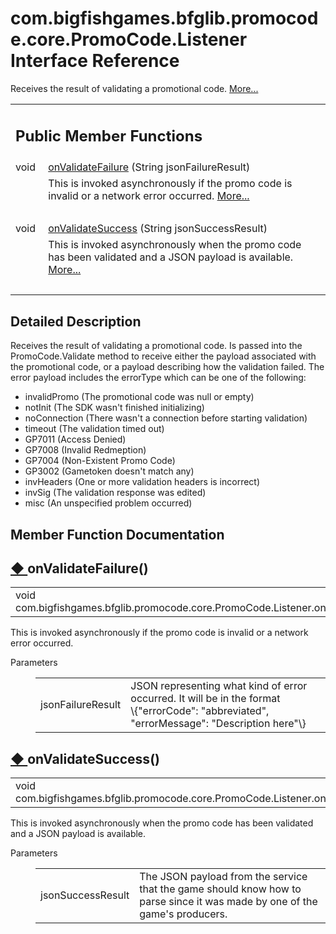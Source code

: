 # com.bigfishgames.bfglib.promocode.core.PromoCode.Listener Interface Reference

<div class="contents">Receives the result of validating a promotional code.    <a href="interfacecom_1_1bigfishgames_1_1bfglib_1_1promocode_1_1core_1_1_promo_code_1_1_listener.html#details">More...</a><table class="memberdecls"><tr class="heading"><td colspan="2"><h2 class="groupheader"><a id="pub-methods" name="pub-methods"></a> Public Member Functions</h2></td></tr><tr class="memitem:a04ce24889fc345aef813d5a6f84a30dc"><td class="memItemLeft" align="right" valign="top">void&#160;</td><td class="memItemRight" valign="bottom"><a class="el" href="interfacecom_1_1bigfishgames_1_1bfglib_1_1promocode_1_1core_1_1_promo_code_1_1_listener.html#a04ce24889fc345aef813d5a6f84a30dc">onValidateFailure</a> (String jsonFailureResult)</td></tr><tr class="memdesc:a04ce24889fc345aef813d5a6f84a30dc"><td class="mdescLeft">&#160;</td><td class="mdescRight">This is invoked asynchronously if the promo code is invalid or a network error occurred.  <a href="interfacecom_1_1bigfishgames_1_1bfglib_1_1promocode_1_1core_1_1_promo_code_1_1_listener.html#a04ce24889fc345aef813d5a6f84a30dc">More...</a><br /></td></tr><tr class="separator:a04ce24889fc345aef813d5a6f84a30dc"><td class="memSeparator" colspan="2">&#160;</td></tr><tr class="memitem:a29c8f6bf5c6ff86f3ca0a7e2a66f0df1"><td class="memItemLeft" align="right" valign="top">void&#160;</td><td class="memItemRight" valign="bottom"><a class="el" href="interfacecom_1_1bigfishgames_1_1bfglib_1_1promocode_1_1core_1_1_promo_code_1_1_listener.html#a29c8f6bf5c6ff86f3ca0a7e2a66f0df1">onValidateSuccess</a> (String jsonSuccessResult)</td></tr><tr class="memdesc:a29c8f6bf5c6ff86f3ca0a7e2a66f0df1"><td class="mdescLeft">&#160;</td><td class="mdescRight">This is invoked asynchronously when the promo code has been validated and a JSON payload is available.  <a href="interfacecom_1_1bigfishgames_1_1bfglib_1_1promocode_1_1core_1_1_promo_code_1_1_listener.html#a29c8f6bf5c6ff86f3ca0a7e2a66f0df1">More...</a><br /></td></tr><tr class="separator:a29c8f6bf5c6ff86f3ca0a7e2a66f0df1"><td class="memSeparator" colspan="2">&#160;</td></tr></table><a name="details" id="details"></a><h2 class="groupheader">Detailed Description</h2><div class="textblock">Receives the result of validating a promotional code. Is passed into the PromoCode.Validate method to receive either the payload associated with the promotional code, or a payload describing how the validation failed. The error payload includes the errorType which can be one of the following:<ul><li>invalidPromo (The promotional code was null or empty)</li><li>notInit (The SDK wasn't finished initializing)</li><li>noConnection (There wasn't a connection before starting validation)</li><li>timeout (The validation timed out)</li><li>GP7011 (Access Denied)</li><li>GP7008 (Invalid Redmeption)</li><li>GP7004 (Non-Existent Promo Code)</li><li>GP3002 (Gametoken doesn't match any)</li><li>invHeaders (One or more validation headers is incorrect)</li><li>invSig (The validation response was edited)</li><li>misc (An unspecified problem occurred) </li></ul></div><h2 class="groupheader">Member Function Documentation</h2><a id="a04ce24889fc345aef813d5a6f84a30dc" name="a04ce24889fc345aef813d5a6f84a30dc"></a><h2 class="memtitle"><span class="permalink"><a href="#a04ce24889fc345aef813d5a6f84a30dc">&#9670;&nbsp;</a></span>onValidateFailure()</h2><div class="memitem"><div class="memproto"><table class="memname"><tr><td class="memname">void com.bigfishgames.bfglib.promocode.core.PromoCode.Listener.onValidateFailure </td><td>(</td><td class="paramtype">String&#160;</td><td class="paramname"><em>jsonFailureResult</em></td><td>)</td><td></td></tr></table></div><div class="memdoc">This is invoked asynchronously if the promo code is invalid or a network error occurred. <dl class="params"><dt>Parameters</dt><dd><table class="params"><tr><td class="paramname">jsonFailureResult</td><td>JSON representing what kind of error occurred. It will be in the format <div class="fragment"><div class="line">\{<span class="stringliteral">&quot;errorCode&quot;</span>: <span class="stringliteral">&quot;abbreviated&quot;</span>, <span class="stringliteral">&quot;errorMessage&quot;</span>: <span class="stringliteral">&quot;Description here&quot;</span>\}</div></div></td></tr></table></dd></dl></div></div><a id="a29c8f6bf5c6ff86f3ca0a7e2a66f0df1" name="a29c8f6bf5c6ff86f3ca0a7e2a66f0df1"></a><h2 class="memtitle"><span class="permalink"><a href="#a29c8f6bf5c6ff86f3ca0a7e2a66f0df1">&#9670;&nbsp;</a></span>onValidateSuccess()</h2><div class="memitem"><div class="memproto"><table class="memname"><tr><td class="memname">void com.bigfishgames.bfglib.promocode.core.PromoCode.Listener.onValidateSuccess </td><td>(</td><td class="paramtype">String&#160;</td><td class="paramname"><em>jsonSuccessResult</em></td><td>)</td><td></td></tr></table></div><div class="memdoc">This is invoked asynchronously when the promo code has been validated and a JSON payload is available. <dl class="params"><dt>Parameters</dt><dd><table class="params"><tr><td class="paramname">jsonSuccessResult</td><td>The JSON payload from the service that the game should know how to parse since it was made by one of the game's producers. </td></tr></table></dd></dl></div></div></div> 
